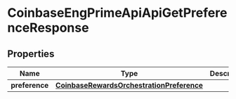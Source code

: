 
# CoinbaseEngPrimeApiApiGetPreferenceResponse

## Properties
Name | Type | Description | Notes
------------ | ------------- | ------------- | -------------
**preference** | [**CoinbaseRewardsOrchestrationPreference**](CoinbaseRewardsOrchestrationPreference.md) |  | 



